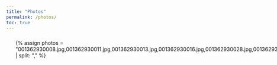 ```yaml
---
title: "Photos"
permalink: /photos/
toc: true
---
```


<style>
  /* Ensure the page content is constrained */
  .page-content {
    max-width: 100% !important; /* Use full available width but stay within page */
    padding: 0;
    margin: auto;
  }

  .photo-gallery-container {
    width: 90%; /* Adjust as needed */
    max-width: 1800px; /* Prevents it from being too wide on large screens */
    margin: auto;
    padding: 10px;
  }

  .photo-gallery {
    display: grid;
    grid-template-columns: repeat(4, 1fr); /* 4 columns */
    gap: 5px;
  }

  .photo-gallery img {
    width: 100%; /* Ensures images fit grid */
    height: auto;
    object-fit: cover;
    border-radius: 5px;
    transition: transform 0.2s;
  }

  .photo-gallery img:hover {
    transform: scale(1.05);
  }

  /* Responsive Design */
  @media (max-width: 1200px) {
    .photo-gallery {
      grid-template-columns: repeat(3, 1fr);
    }
  }

  @media (max-width: 768px) {
    .photo-gallery {
      grid-template-columns: repeat(2, 1fr);
    }
  }

  @media (max-width: 480px) {
    .photo-gallery {
      grid-template-columns: repeat(1, 1fr);
    }
  }
</style>

<div class="photo-gallery-container">
  <div class="photo-gallery">
    {% assign photos = "001362930008.jpg,001362930011.jpg,001362930013.jpg,001362930016.jpg,001362930028.jpg,001362930029.jpg,001362930031.jpg,001362930036.jpg,001362940001.jpg,001362940004.jpg,001362950003.jpg,001362950006.jpg,001362950007.jpg,001362950008.jpg,001362950017.jpg,001362950020.jpg,001362950022.jpg,001384340014.jpg,001384340016.jpg" | split: "," %}

    {% for photo in photos %}
      <a href="{{ '/images/filmphotos/' | append: photo | relative_url }}" target="_blank">
        <img src="{{ '/images/filmphotos/' | append: photo | relative_url }}" alt="Film Photo">
      </a>
    {% endfor %}
  </div>
</div>
